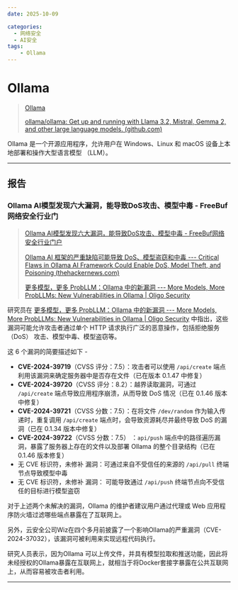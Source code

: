 ```yaml
---
date: 2025-10-09

categories:
  - 网络安全
  - AI安全
tags:
    - Ollama
---
```


# Ollama

> [Ollama](https://ollama.com/)
>
> [ollama/ollama: Get up and running with Llama 3.2, Mistral, Gemma 2, and other large language models. (github.com)](https://github.com/ollama/ollama)

Ollama 是一个开源应用程序，允许用户在 Windows、Linux 和 macOS 设备上本地部署和操作大型语言模型 （LLM）。

---

## 报告

### Ollama AI模型发现六大漏洞，能导致DoS攻击、模型中毒 - FreeBuf网络安全行业门

> [Ollama AI模型发现六大漏洞，能导致DoS攻击、模型中毒 - FreeBuf网络安全行业门户](https://www.freebuf.com/news/414559.html)
>
> [Ollama AI 框架的严重缺陷可能导致 DoS、模型盗窃和中毒 --- Critical Flaws in Ollama AI Framework Could Enable DoS, Model Theft, and Poisoning (thehackernews.com)](https://thehackernews.com/2024/11/critical-flaws-in-ollama-ai-framework.html)
>
> [更多模型，更多 ProbLLM：Ollama 中的新漏洞 --- More Models, More ProbLLMs: New Vulnerabilities in Ollama | Oligo Security](https://www.oligo.security/blog/more-models-more-probllms)

研究员在 [更多模型，更多 ProbLLM：Ollama 中的新漏洞 --- More Models, More ProbLLMs: New Vulnerabilities in Ollama | Oligo Security](https://www.oligo.security/blog/more-models-more-probllms) 中指出，这些漏洞可能允许攻击者通过单个 HTTP 请求执行广泛的恶意操作，包括拒绝服务 （DoS） 攻击、模型中毒、模型盗窃等。

这 6 个漏洞的简要描述如下 -

- **CVE-2024-39719**（CVSS 评分：7.5）：攻击者可以使用 `/api/create` 端点利用该漏洞来确定服务器中是否存在文件（已在版本 0.1.47 中修复）
- **CVE-2024-39720**（CVSS 评分：8.2）：越界读取漏洞，可通过 `/api/create` 端点导致应用程序崩溃，从而导致 DoS 情况（已在 0.1.46 版本中修复）
- **CVE-2024-39721**（CVSS 分数：7.5）：在将文件 `/dev/random` 作为输入传递时，重复调用 `/api/create` 端点时，会导致资源耗尽并最终导致 DoS 的漏洞（已在 0.1.34 版本中修复）
- **CVE-2024-39722**（CVSS 分数：7.5） ：`api/push` 端点中的路径遍历漏洞，暴露了服务器上存在的文件以及部署 Ollama 的整个目录结构（已在 0.1.46 版本修复）
- 无 CVE 标识符，未修补 漏洞：可通过来自不受信任的来源的 `/api/pull` 终端节点导致模型中毒
- 无 CVE 标识符，未修补 漏洞： 可能导致通过 `/api/push` 终端节点向不受信任的目标进行模型盗窃

对于上述两个未解决的漏洞，Ollama 的维护者建议用户通过代理或 Web 应用程序防火墙过滤哪些端点暴露在了互联网上。

另外，云安全公司Wiz在四个多月前披露了一个影响Ollama的严重漏洞（CVE-2024-37032），该漏洞可被利用来实现远程代码执行。

研究人员表示，因为Ollama 可以上传文件，并具有模型拉取和推送功能，因此将未经授权的Ollama暴露在互联网上，就相当于将Docker套接字暴露在公共互联网上，从而容易被攻击者利用。

---







